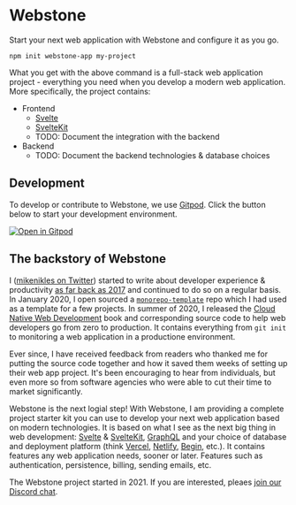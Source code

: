 # Webstone

Start your next web application with Webstone and configure it as you go.

```
npm init webstone-app my-project
```

What you get with the above command is a full-stack web application project - everything you need when you develop a modern web application. More specifically, the project contains:

- Frontend
  - [Svelte](https://svelte.dev)
  - [SvelteKit](https://kit.svelte.dev)
  - TODO: Document the integration with the backend
- Backend
  - TODO: Document the backend technologies & database choices

## Development

To develop or contribute to Webstone, we use [Gitpod](https://www.gitpod.io). Click the button below to start your development environment.

[![Open in Gitpod](https://gitpod.io/button/open-in-gitpod.svg)](https://gitpod.io/#https://github.com/WebstoneHQ/webstone)

## The backstory of Webstone

I ([mikenikles on Twitter](https://twitter.com/mikenikles)) started to write about developer experience & productivity [as far back as 2017](https://www.mikenikles.com/blog/a-mostly-automated-release-process) and continued to do so on a regular basis. In January 2020, I open sourced a [`monorepo-template`](https://github.com/mikenikles/monorepo-template) repo which I had used as a template for a few projects. In summer of 2020, I released the [Cloud Native Web Development](https://www.mikenikles.com/cloud-native-web-development) book and corresponding source code to help web developers go from zero to production. It contains everything from `git init` to monitoring a web application in a productione environment.

Ever since, I have received feedback from readers who thanked me for putting the source code together and how it saved them weeks of setting up their web app project. It's been encouraging to hear from individuals, but even more so from software agencies who were able to cut their time to market significantly.

Webstone is the next logial step! With Webstone, I am providing a complete project starter kit you can use to develop your next web application based on modern technologies. It is based on what I see as the next big thing in web development: [Svelte](https://svelte.dev) & [SvelteKit](https://kit.svelte.dev), [GraphQL](https://graphql.org/) and your choice of database and deployment platform (think [Vercel](https://vercel.com), [Netlify](https://www.netlify.com), [Begin](https://begin.com), etc.). It contains features any web application needs, sooner or later. Features such as authentication, persistence, billing, sending emails, etc.

The Webstone project started in 2021. If you are interested, pleaes [join our Discord chat](https://discord.gg/RsNsmG9X).
